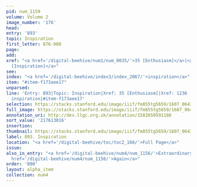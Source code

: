 ```yaml
---
pid: num_1159
volume: Volume 2
image_number: '176'
head:
entry: '893'
topic: Inspiration
first_letter: 876-900
page:
add:
xref: "<a href='/digital-beehive/num1/num_0035/'>35 [Enthusiasm]</a>|<a href='/digital-beehive/num5/num_1704/'>1236
  [Inspiration]</a>"
see:
index: "<a href='/digital-beehive/index3/index_2067/'>inspiration</a>"
item: "#item-f173aee17"
unparsed:
line: 'Entry: 893|Topic: Inspiration|Xref: 35 [Enthusiasm]|Xref: 1236 [Inspiration]|Index:
  inspiration|#item-f173aee17'
selection: https://stacks.stanford.edu/image/iiif/fm855tg5659/1607_0643/934,3016,2790,520/full/0/default.jpg
full_image: https://stacks.stanford.edu/image/iiif/fm855tg5659/1607_0643/full/full/0/default.jpg
annotation_uri: http://dev.llgc.org.uk/annotation/1582650591188
sort_value: '217613016'
insertion:
thumbnail: https://stacks.stanford.edu/image/iiif/fm855tg5659/1607_0643/934,3016,600,180/250,/0/default.jpg
label: 893. Inspiration
location: "<a href='/digital-beehive/toc/toc2_166/'>Full Page</a>"
issue:
also_in_entry: "<a href='/digital-beehive/num4/num_1156/'>Extraordinary</a>|<a href='/digital-beehive/num4/num_1157/'>Directly</a>|<a
  href='/digital-beehive/num4/num_1158/'>Again</a>"
order: '080'
layout: alpha_item
collection: num4
---
```

